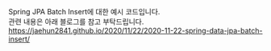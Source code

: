 Spring JPA Batch Insert에 대한 예시 코드입니다.  
관련 내용은 아래 블로그를 참고 부탁드립니다.
https://jaehun2841.github.io/2020/11/22/2020-11-22-spring-data-jpa-batch-insert/
